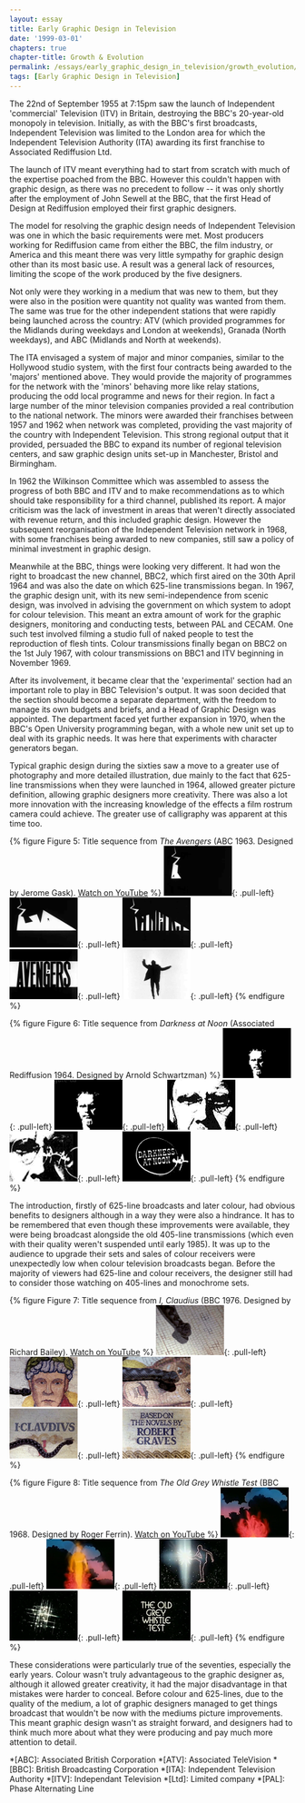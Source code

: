 ```yaml
---
layout: essay
title: Early Graphic Design in Television
date: '1999-03-01'
chapters: true
chapter-title: Growth & Evolution
permalink: /essays/early_graphic_design_in_television/growth_evolution/
tags: [Early Graphic Design in Television]
---
```

The 22nd of September 1955 at 7:15pm saw the launch of Independent 'commercial' Television (ITV) in Britain, destroying the BBC's 20-year-old monopoly in television. Initially, as with the BBC's first broadcasts, Independent Television was limited to the London area for which the Independent Television Authority (ITA) awarding its first franchise to Associated Rediffusion Ltd.

The launch of ITV meant everything had to start from scratch with much of the expertise poached from the BBC. However this couldn't happen with graphic design, as there was no precedent to follow -- it was only shortly after the employment of John Sewell at the BBC, that the first Head of Design at Rediffusion employed their first graphic designers.

The model for resolving the graphic design needs of Independent Television was one in which the basic requirements were met. Most producers working for Rediffusion came from either the BBC, the film industry, or America and this meant there was very little sympathy for graphic design other than its most basic use. A result was a general lack of resources, limiting the scope of the work produced by the five designers.

Not only were they working in a medium that was new to them, but they were also in the position were quantity not quality was wanted from them. The same was true for the other independent stations that were rapidly being launched across the country: ATV (which provided programmes for the Midlands during weekdays and London at weekends), Granada (North weekdays), and ABC (Midlands and North at weekends).

The ITA envisaged a system of major and minor companies, similar to the Hollywood studio system, with the first four contracts being awarded to the 'majors' mentioned above. They would provide the majority of programmes for the network with the 'minors' behaving more like relay stations, producing the odd local programme and news for their region. In fact a large number of the minor television companies provided a real contribution to the national network. The minors were awarded their franchises between 1957 and 1962 when network was completed, providing the vast majority of the country with Independent Television. This strong regional output that it provided, persuaded the BBC to expand its number of regional television centers, and saw graphic design units set-up in Manchester, Bristol and Birmingham.

In 1962 the Wilkinson Committee which was assembled to assess the progress of both BBC and ITV and to make recommendations as to which should take responsibility for a third channel, published its report. A major criticism was the lack of investment in areas that weren't directly associated with revenue return, and this included graphic design. However the subsequent reorganisation of the Independent Television network in 1968, with some franchises being awarded to new companies, still saw a policy of minimal investment in graphic design.

Meanwhile at the BBC, things were looking very different. It had won the right to broadcast the new channel, BBC2, which first aired on the 30th April 1964 and was also the date on which 625-line transmissions began. In 1967, the graphic design unit, with its new semi-independence from scenic design, was involved in advising the government on which system to adopt for colour television. This meant an extra amount of work for the graphic designers, monitoring and conducting tests, between PAL and CECAM. One such test involved filming a studio full of naked people to test the reproduction of flesh tints. Colour transmissions finally began on BBC2 on the 1st July 1967, with colour transmissions on BBC1 and ITV beginning in November 1969.

After its involvement, it became clear that the 'experimental' section had an important role to play in BBC Television's output. It was soon decided that the section should become a separate department, with the freedom to manage its own budgets and briefs, and a Head of Graphic Design was appointed. The department faced yet further expansion in 1970, when the BBC's Open University programming began, with a whole new unit set up to deal with its graphic needs. It was here that experiments with character generators began.

Typical graphic design during the sixties saw a move to a greater use of photography and more detailed illustration, due mainly to the fact that 625-line transmissions when they were launched in 1964, allowed greater picture definition, allowing graphic designers more creativity. There was also a lot more innovation with the increasing knowledge of the effects a film rostrum camera could achieve. The greater use of calligraphy was apparent at this time too.

{% figure Figure 5: Title sequence from <cite>The Avengers</cite> (ABC 1963. Designed by Jerome Gask). <a href="http://www.youtube.com/watch?v=aDy_-dvMCNs">Watch on YouTube</a> %}
![Still from 'The Avengers' opening sequence](/assets/images/essays/early_graphic_design_in_television/figure-5a.png){: .pull-left}
![Still from 'The Avengers' opening sequence](/assets/images/essays/early_graphic_design_in_television/figure-5b.png){: .pull-left}
![Still from 'The Avengers' opening sequence](/assets/images/essays/early_graphic_design_in_television/figure-5c.png){: .pull-left}
![Still from 'The Avengers' opening sequence](/assets/images/essays/early_graphic_design_in_television/figure-5d.png){: .pull-left}
![Still from 'The Avengers' opening sequence](/assets/images/essays/early_graphic_design_in_television/figure-5e.png){: .pull-left}
{% endfigure %}

{% figure Figure 6: Title sequence from <cite>Darkness at Noon</cite> (Associated Rediffusion 1964. Designed by Arnold Schwartzman) %}
![Still from 'Darkness at Noon' opening sequence](/assets/images/essays/early_graphic_design_in_television/figure-6a.png){: .pull-left}
![Still from 'Darkness at Noon' opening sequence](/assets/images/essays/early_graphic_design_in_television/figure-6b.png){: .pull-left}
![Still from 'Darkness at Noon' opening sequence](/assets/images/essays/early_graphic_design_in_television/figure-6c.png){: .pull-left}
![Still from 'Darkness at Noon' opening sequence](/assets/images/essays/early_graphic_design_in_television/figure-6d.png){: .pull-left}
![Still from 'Darkness at Noon' opening sequence](/assets/images/essays/early_graphic_design_in_television/figure-6e.png){: .pull-left}
{% endfigure %}

The introduction, firstly of 625-line broadcasts and later colour, had obvious benefits to designers although in a way they were also a hindrance. It has to be remembered that even though these improvements were available, they were being broadcast alongside the old 405-line transmissions (which even with their quality weren't suspended until early 1985). It was up to the audience to upgrade their sets and sales of colour receivers were unexpectedly low when colour television broadcasts began. Before the majority of viewers had 625-line and colour receivers, the designer still had to consider those watching on 405-lines and monochrome sets.

{% figure Figure 7: Title sequence from <cite>I, Claudius</cite> (BBC 1976. Designed by Richard Bailey). <a href="http://www.youtube.com/watch?v=pKwaCTfa1EE">Watch on YouTube</a> %}
![Still from 'I, Claudius' opening sequence](/assets/images/essays/early_graphic_design_in_television/figure-7a.png){: .pull-left}
![Still from 'I, Claudius' opening sequence](/assets/images/essays/early_graphic_design_in_television/figure-7b.png){: .pull-left}
![Still from 'I, Claudius' opening sequence](/assets/images/essays/early_graphic_design_in_television/figure-7c.png){: .pull-left}
![Still from 'I, Claudius' opening sequence](/assets/images/essays/early_graphic_design_in_television/figure-7d.png){: .pull-left}
![Still from 'I, Claudius' opening sequence](/assets/images/essays/early_graphic_design_in_television/figure-7e.png){: .pull-left}
{% endfigure %}

{% figure Figure 8: Title sequence from <cite>The Old Grey Whistle Test</cite> (BBC 1968. Designed by Roger Ferrin). <a href="http://www.youtube.com/watch?v=KNNAfzKwRn4">Watch on YouTube</a> %}
![Still from 'The Old Grey Whistle Test' opening sequence](/assets/images/essays/early_graphic_design_in_television/figure-8a.png){: .pull-left}
![Still from 'The Old Grey Whistle Test' opening sequence](/assets/images/essays/early_graphic_design_in_television/figure-8b.png){: .pull-left}
![Still from 'The Old Grey Whistle Test' opening sequence](/assets/images/essays/early_graphic_design_in_television/figure-8c.png){: .pull-left}
![Still from 'The Old Grey Whistle Test' opening sequence](/assets/images/essays/early_graphic_design_in_television/figure-8d.png){: .pull-left}
![Still from 'The Old Grey Whistle Test' opening sequence](/assets/images/essays/early_graphic_design_in_television/figure-8e.png){: .pull-left}
{% endfigure %}

These considerations were particularly true of the seventies, especially the early years. Colour wasn't truly advantageous to the graphic designer as, although it allowed greater creativity, it had the major disadvantage in that mistakes were harder to conceal. Before colour and 625-lines, due to the quality of the medium, a lot of graphic designers managed to get things broadcast that wouldn't be now with the mediums picture improvements. This meant graphic design wasn't as straight forward, and designers had to think much more about what they were producing and pay much more attention to detail.

*[ABC]: Associated British Corporation
*[ATV]: Associated TeleVision
*[BBC]: British Broadcasting Corporation
*[ITA]: Independent Television Authority
*[ITV]: Independant Television
*[Ltd]: Limited company
*[PAL]: Phase Alternating Line